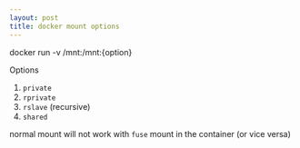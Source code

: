 ```yaml
---
layout: post
title: docker mount options
---
```

docker run -v /mnt:/mnt:{option}

Options
1. `private`
2. `rprivate`
3. `rslave` (recursive)
4. `shared` 

normal mount will not work with `fuse` mount in the container (or vice versa)
